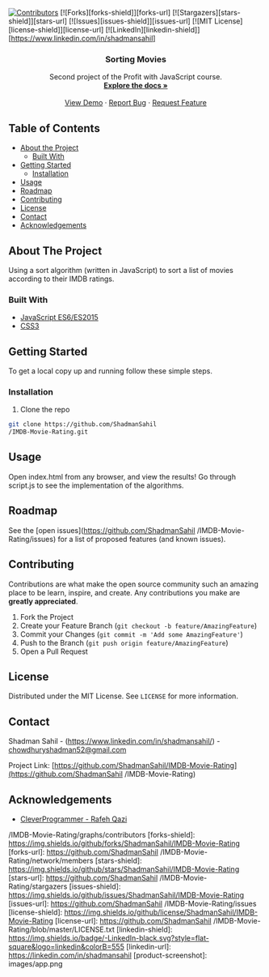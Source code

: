 <!--
*** Thanks for checking out this README Template. If you have a suggestion that would
*** make this better, please fork the repo and create a pull request or simply open
*** an issue with the tag "enhancement".
*** Thanks again! Now go create something AMAZING! :D
***
***
***
*** To avoid retyping too much info. Do a search and replace for the following:
*** ShadmanSahil, IMDB-Movie-Rating, chowdhuryshadman52@gmail.com
-->

<!-- PROJECT SHIELDS -->
<!--
*** I'm using markdown "reference style" links for readability.
*** Reference links are enclosed in brackets [ ] instead of parentheses ( ).
*** See the bottom of this document for the declaration of the reference variables
*** for contributors-url, forks-url, etc. This is an optional, concise syntax you may use.
*** https://www.markdownguide.org/basic-syntax/#reference-style-links
-->

[![Contributors][contributors-shield]][contributors-url]
[![Forks][forks-shield]][forks-url]
[![Stargazers][stars-shield]][stars-url]
[![Issues][issues-shield]][issues-url]
[![MIT License][license-shield]][license-url]
[![LinkedIn][linkedin-shield]][https://www.linkedin.com/in/shadmansahil]

<!-- PROJECT LOGO 
<br />
<p align="center">
  <a href="https://github.com/ShadmanSahil
           /IMDB-Movie-Rating">
    <img src="images/logo.png" alt="Logo" width="80" height="80">
  </a>
-->
  <h3 align="center">Sorting Movies</h3>

  <p align="center">
    Second project of the Profit with JavaScript course. 
    <br />
    <a href="https://github.com/ShadmanSahil
             /IMDB-Movie-Rating"><strong>Explore the docs »</strong></a>
    <br />
    <br />
    <a href="https://imdb-movie-sort-093bpwj.web.app/">View Demo</a>
    ·
    <a href="https://github.com/ShadmanSahil
             /IMDB-Movie-Rating/issues">Report Bug</a>
    ·
    <a href="https://github.com/ShadmanSahil
             /IMDB-Movie-Rating/issues">Request Feature</a>
  </p>
</p>

<!-- TABLE OF CONTENTS -->

## Table of Contents

- [About the Project](#about-the-project)
  - [Built With](#built-with)
- [Getting Started](#getting-started)
  - [Installation](#installation)
- [Usage](#usage)
- [Roadmap](#roadmap)
- [Contributing](#contributing)
- [License](#license)
- [Contact](#contact)
- [Acknowledgements](#acknowledgements)

<!-- ABOUT THE PROJECT -->

## About The Project

Using a sort algorithm (written in JavaScript) to sort a list of movies according to their IMDB ratings.

### Built With

- [JavaScript ES6/ES2015](https://developer.mozilla.org/en-US/docs/Web/JavaScript)
- [CSS3](https://www.w3.org/Style/CSS/)

<!-- GETTING STARTED -->

## Getting Started

To get a local copy up and running follow these simple steps.

### Installation

1. Clone the repo

```sh
git clone https://github.com/ShadmanSahil
/IMDB-Movie-Rating.git
```

<!-- USAGE EXAMPLES -->

## Usage

Open index.html from any browser, and view the results! Go through script.js to see the implementation of the algorithms.

<!-- ROADMAP -->

## Roadmap

See the [open issues](https://github.com/ShadmanSahil
/IMDB-Movie-Rating/issues) for a list of proposed features (and known issues).

<!-- CONTRIBUTING -->

## Contributing

Contributions are what make the open source community such an amazing place to be learn, inspire, and create. Any contributions you make are **greatly appreciated**.

1. Fork the Project
2. Create your Feature Branch (`git checkout -b feature/AmazingFeature`)
3. Commit your Changes (`git commit -m 'Add some AmazingFeature'`)
4. Push to the Branch (`git push origin feature/AmazingFeature`)
5. Open a Pull Request

<!-- LICENSE -->

## License

Distributed under the MIT License. See `LICENSE` for more information.

<!-- CONTACT -->

## Contact

Shadman Sahil - (https://www.linkedin.com/in/shadmansahil/) - chowdhuryshadman52@gmail.com

Project Link: [https://github.com/ShadmanSahil/IMDB-Movie-Rating](https://github.com/ShadmanSahil
/IMDB-Movie-Rating)

<!-- ACKNOWLEDGEMENTS -->

## Acknowledgements

- [CleverProgrammer - Rafeh Qazi](https://github.com/CleverProgrammer)

<!-- MARKDOWN LINKS & IMAGES -->
<!-- https://www.markdownguide.org/basic-syntax/#reference-style-links -->

[contributors-shield]: https://img.shields.io/github/contributors/ShadmanSahil/IMDB-Movie-Rating
[contributors-url]: https://github.com/ShadmanSahil
/IMDB-Movie-Rating/graphs/contributors
[forks-shield]: https://img.shields.io/github/forks/ShadmanSahil/IMDB-Movie-Rating
[forks-url]: https://github.com/ShadmanSahil
/IMDB-Movie-Rating/network/members
[stars-shield]: https://img.shields.io/github/stars/ShadmanSahil/IMDB-Movie-Rating
[stars-url]: https://github.com/ShadmanSahil
/IMDB-Movie-Rating/stargazers
[issues-shield]: https://img.shields.io/github/issues/ShadmanSahil/IMDB-Movie-Rating
[issues-url]: https://github.com/ShadmanSahil
/IMDB-Movie-Rating/issues
[license-shield]: https://img.shields.io/github/license/ShadmanSahil/IMDB-Movie-Rating
[license-url]: https://github.com/ShadmanSahil
/IMDB-Movie-Rating/blob/master/LICENSE.txt
[linkedin-shield]: https://img.shields.io/badge/-LinkedIn-black.svg?style=flat-square&logo=linkedin&colorB=555
[linkedin-url]: https://linkedin.com/in/shadmansahil
[product-screenshot]: images/app.png
